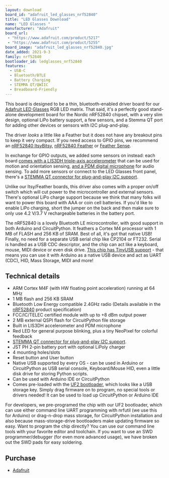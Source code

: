 ```yaml
---
layout: download
board_id: "adafruit_led_glasses_nrf52840"
title: "LED Glasses Download"
name: "LED Glasses "
manufacturer: "Adafruit"
board_url:
 - "https://www.adafruit.com/product/5217"
 - "https://www.adafruit.com/product/5255"
board_image: "adafruit_led_glasses_nrf52840.jpg"
date_added: 2021-9-3
family: nrf52840
bootloader_id: ledglasses_nrf52840
features:
  - USB-C
  - Bluetooth/BTLE
  - Battery Charging
  - STEMMA QT/QWIIC
  - Breadboard-Friendly
---
```


This board is designed to be a thin, bluetooth-enabled driver board for our [Adafruit LED Glasses](https://www.adafruit.com/product/5210) RGB LED matrix. That said, it's a perfectly good stand-alone development board for the Nordic nRF52840 chipset, with a very slim design, optional LiPo battery support, a few sensors, and a Stemma QT port for adding other devices or sensors with I2C plug-and-play.

The driver *looks* a little like a Feather but it does not have any breakout pins to keep it very compact. If you need access to GPIO pins, we recommend an [nRF52840 ItsyBitsy](https://www.adafruit.com/product/4481), [nRF52840 Feather](https://www.adafruit.com/product/4062) or [Feather Sense](https://www.adafruit.com/product/4516).

In exchange for GPIO outputs, we added some sensors on instead: each board [comes with a LIS3DH triple-axis accelerometer](https://www.adafruit.com/product/2809) that can be used for motion and orientation sensing, [and a PDM digital microphone](https://www.adafruit.com/product/3492) for audio sensing. To add more sensors or connect to the LED Glasses front panel, there's a [STEMMA QT connector for plug-and-play I2C support](https://www.adafruit.com/category/1018).

Unlike our Itsy/Feather boards, this driver also comes with a proper on/off switch which will cut power to the microcontroller and external sensors. There's optional LiPo charge support because we think that many folks will want to power this board with AAA or coin cell batteries. If you'd like to enable LiPo charging, short the jumper on the back and then make sure to only use 4.2 V/3.7 V rechargeable batteries in the battery port.

The nRF52840 is a lovely Bluetooth LE microcontroller, with good support in both Arduino and CircuitPython. It feathers a Cortex M4 processor with 1 MB of FLASH and 256 KB of SRAM. Best of all, it's got that native USB! Finally, no need for a separate USB serial chip like CP2104 or FT232. Serial is handled as a USB CDC descriptor, and the chip can act like a keyboard, mouse, MIDI device or even disk drive. [This chip has TinyUSB support](https://github.com/adafruit/Adafruit_TinyUSB_Arduino) - that means you can use it with Arduino as a native USB device and act as UART (CDC), HID, Mass Storage, MIDI and more!

## Technical details

- ARM Cortex M4F (with HW floating point acceleration) running at 64 MHz
- 1 MB flash and 256 KB SRAM
- Bluetooth Low Energy compatible 2.4GHz radio (Details available in the [nRF52840](https://www.nordicsemi.com/Products/Low-power-short-range-wireless/nRF52840) product specification)
- FCC/IC/TELEC certified module with up to +8 dBm output power
- 2 MB external QSPI flash for CircuitPython file storage
- Built in LIS3DH accelerometer and PDM microphone
- Red LED for general purpose blinking, plus a tiny NeoPixel for colorful feedback
- [STEMMA QT connector for plug-and-play I2C support](https://www.adafruit.com/category/1018).
- JST PH 2-pin battery port with optional LiPoly charger
- 4 mounting holes/slots
- Reset button and User button
- Native USB supported by every OS - can be used in Arduino or CircuitPython as USB serial console, Keyboard/Mouse HID, even a little disk drive for storing Python scripts.
- Can be used with Arduino IDE or CircuitPython
- Comes pre-loaded with the [UF2 bootloader](https://learn.adafruit.com/adafruit-metro-m0-express-designed-for-circuitpython/uf2-bootloader), which looks like a USB storage key. Simply drag firmware on to program, no special tools or drivers needed! It can be used to load up CircuitPython or Arduino IDE

For developers, we pre-programed the chip with our UF2 bootloader, which can use either command line UART programming with nrfutil (we use this for Arduino) or drag-n-drop mass storage, for CircuitPython installation and also because mass-storage-drive bootloaders make updating firmware so easy. Want to program the chip directly? You can use our command line tools with your favorite editor and toolchain. If you want to use an SWD programmer/debugger (for even more advanced usage), we have broken out the SWD pads for easy soldering.

## Purchase

* [Adafruit](https://www.adafruit.com/product/5217)
